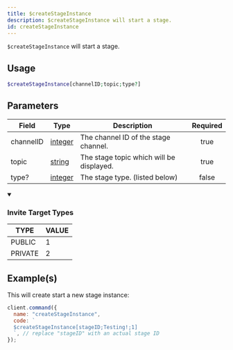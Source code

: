 ```yaml
---
title: $createStageInstance
description: $createStageInstance will start a stage.
id: createStageInstance
---
```


`$createStageInstance` will start a stage.

## Usage

```php
$createStageInstance[channelID;topic;type?]
```

## Parameters

| Field     | Type                                                                                                | Description                              | Required |
| --------- | --------------------------------------------------------------------------------------------------- | ---------------------------------------- | :------: |
| channelID | [integer](https://developer.mozilla.org/en-US/docs/Web/JavaScript/Reference/Global_Objects/Integer) | The channel ID of the stage channel.     |   true   |
| topic     | [string](https://developer.mozilla.org/en-US/docs/Web/JavaScript/Reference/Global_Objects/String)   | The stage topic which will be displayed. |   true   |
| type?     | [integer](https://developer.mozilla.org/en-US/docs/Web/JavaScript/Reference/Global_Objects/Integer) | The stage type. (listed below)           |  false   |

<details open>
  <summary><h3> Invite Target Types </h3></summary>

| TYPE    | VALUE |
| ------- | ----- |
| PUBLIC  | 1     |
| PRIVATE | 2     |

</details>

## Example(s)

This will create start a new stage instance:

```javascript
client.command({
  name: "createStageInstance",
  code: `
  $createStageInstance[stageID;Testing!;1] 
  `, // replace "stageID" with an actual stage ID
});
```

